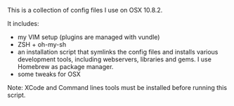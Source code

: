 This is a collection of config files I use on OSX 10.8.2.

It includes:
- my VIM setup (plugins are managed with vundle)
- ZSH + oh-my-sh
- an installation script that symlinks the config files and installs various
development tools, including webservers, libraries and gems. I use Homebrew as
package manager.
- some tweaks for OSX

Note: XCode and Command lines tools must be installed before running this
script.
